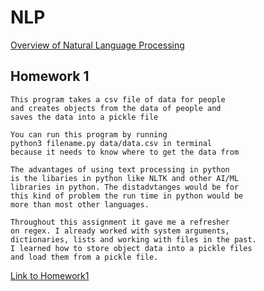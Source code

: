 # NLP

[Overview of Natural Language Processing](https://github.com/Salmaan21/NLP/blob/main/Overview%20Of%20NLP.pdf)

## Homework 1

    This program takes a csv file of data for people
    and creates objects from the data of people and 
    saves the data into a pickle file

    You can run this program by running
    python3 filename.py data/data.csv in terminal
    because it needs to know where to get the data from
    
    The advantages of using text processing in python
    is the libaries in python like NLTK and other AI/ML
    libraries in python. The distadvtanges would be for
    this kind of problem the run time in python would be
    more than most other languages.
    
    Throughout this assignment it gave me a refresher 
    on regex. I already worked with system arguments,
    dictionaries, lists and working with files in the past.
    I learned how to store object data into a pickle files
    and load them from a pickle file.
    
[Link to Homework1](https://github.com/Salmaan21/NLP/tree/main/Homework1)
    